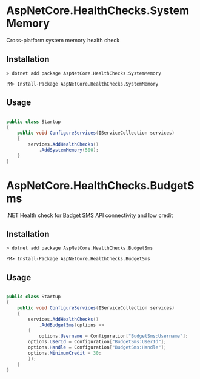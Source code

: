 # AspNetCore.HealthChecks.SystemMemory
Cross-platform system memory health check

## Installation

```
> dotnet add package AspNetCore.HealthChecks.SystemMemory
```

```
PM> Install-Package AspNetCore.HealthChecks.SystemMemory
```
## Usage

```csharp

public class Startup
{
    public void ConfigureServices(IServiceCollection services)
    {
        services.AddHealthChecks()
            .AddSystemMemory(500);
    }
}
```


# AspNetCore.HealthChecks.BudgetSms
.NET Health check for [Badget SMS](https://www.budgetsms.net/) API connectivity and low credit

## Installation

```
> dotnet add package AspNetCore.HealthChecks.BudgetSms
```

```
PM> Install-Package AspNetCore.HealthChecks.BudgetSms
```

## Usage

```csharp

public class Startup
{
    public void ConfigureServices(IServiceCollection services)
    {
        services.AddHealthChecks()
            .AddBudgetSms(options =>
	    {
	    	options.Username = Configuration["BudgetSms:Username"];
		options.UserId = Configuration["BudgetSms:UserId"];
		options.Handle = Configuration["BudgetSms:Handle"];
		options.MinimumCredit = 30;
	    });
    }
}
```
